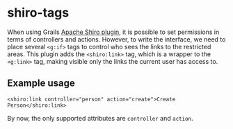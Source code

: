 # shiro-tags

When using Grails [Apache Shiro plugin](http://grails.org/plugin/shiro), it is possible to set permissions in terms of controllers and actions. However, to write the interface, we need to place several `<g:if>` tags to control who sees the links to the restricted areas. This plugin adds the `<shiro:link>` tag, which is a wrapper to the `<g:link>` tag, making visible only the links the current user has access to.

## Example usage

`<shiro:link controller="person" action="create">Create Person</shiro:link>`

By now, the only supported attributes are `controller` and `action`.

